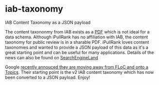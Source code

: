 # iab-taxonomy
IAB Content Taxonomy as a JSON payload

The content taxononmy from IAB exists as a [PDF](https://www.iab.com/wp-content/uploads/2017/01/Content_Taxonomy_T1-T2_for_Public_Review.pdf.pdf) which is not ideal for a data schema. Although iPullRank has no affiliation with IAB, the content taxonomy for public review is in a sharable PDF. iPullRank loves content taxonomies and wanted to provide a JSON payload of this data as it's a great starting point and can be useful for many applications. Details of the news can also be found on [SearchEngineLand](https://searchengineland.com/google-kills-floc-introduces-topics-api-379120)

Google [recently annouced they are moving away from FLoC and onto a Topics](https://blog.google/products/chrome/get-know-new-topics-api-privacy-sandbox/). Their starting point is the v2 IAB content taxonomy which has now been converted to a JSON payload. Enjoy!
